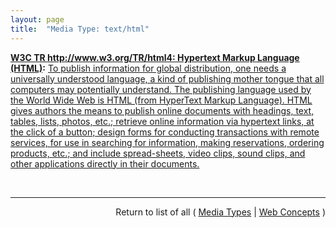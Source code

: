 ```yaml
---
layout: page
title:  "Media Type: text/html"
---
```


**[W3C TR http://www.w3.org/TR/html4: Hypertext Markup Language (HTML)](/specs/W3C/TR/html4 "This specification defines the HyperText Markup Language (HTML), the publishing language of the World Wide Web. This specification defines HTML 4.01, which is a subversion of HTML 4. In addition to the text, multimedia, and hyperlink features of the previous versions of HTML (HTML 3.2 and HTML 2.0), HTML 4 supports more multimedia options, scripting languages, style sheets, better printing facilities, and documents that are more accessible to users with disabilities. HTML 4 also takes great strides towards the internationalization of documents, with the goal of making the Web truly World Wide."):** [To publish information for global distribution, one needs a universally understood language, a kind of publishing mother tongue that all computers may potentially understand. The publishing language used by the World Wide Web is HTML (from HyperText Markup Language). HTML gives authors the means to publish online documents with headings, text, tables, lists, photos, etc.; retrieve online information via hypertext links, at the click of a button; design forms for conducting transactions with remote services, for use in searching for information, making reservations, ordering products, etc.; and include spread-sheets, video clips, sound clips, and other applications directly in their documents.](http://www.w3.org/TR/html4/intro/intro.html "Read documentation for Media Type &#34;text/html&#34;")

<br/>
<hr/>

<p style="text-align: right">Return to list of all ( <a href="../media-types">Media Types</a> | <a href="../">Web Concepts</a> )</p>